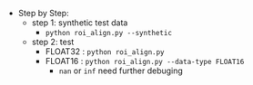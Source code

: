 - Step by Step:
    - step 1: synthetic test data
        - `python roi_align.py --synthetic`
    - step 2: test
        - FLOAT32 : `python roi_align.py`
        - FLOAT16 : `python roi_align.py --data-type FLOAT16`
            - `nan` or `inf` need further debuging